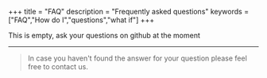 +++
title = "FAQ"
description = "Frequently asked questions"
keywords = ["FAQ","How do I","questions","what if"]
+++

This is empty, ask your questions on github at the moment


---

> In case you haven't found the answer for your question please feel free to contact us.